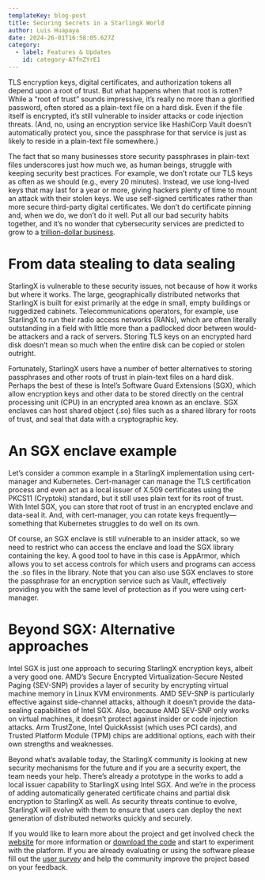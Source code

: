 ```yaml
---
templateKey: blog-post
title: Securing Secrets in a StarlingX World 
author: Luis Huapaya
date: 2024-26-01T16:58:05.627Z
category: 
  - label: Features & Updates
    id: category-A7fnZYrE1
---
```


TLS encryption keys, digital certificates, and authorization tokens all depend upon a root of trust. But what happens when that root is rotten? While a “root of trust” sounds impressive, it’s really no more than a glorified password, often stored as a plain-text file on a hard disk. Even if the file itself is encrypted, it’s still vulnerable to insider attacks or code injection threats. (And, no, using an encryption service like HashiCorp Vault doesn’t automatically protect you, since the passphrase for that service is just as likely to reside in a plain-text file somewhere.)
 
The fact that so many businesses store security passphrases in plain-text files underscores just how much we, as human beings, struggle with keeping security best practices. For example, we don’t rotate our TLS keys as often as we should (e.g., every 20 minutes). Instead, we use long-lived keys that may last for a year or more, giving hackers plenty of time to mount an attack with their stolen keys. We use self-signed certificates rather than more secure third-party digital certificates. We don’t do certificate pinning and, when we do, we don’t do it well. Put all our bad security habits together, and it’s no wonder that cybersecurity services are predicted to grow to a [trillion-dollar business](https://www.mckinsey.com/capabilities/risk-and-resilience/our-insights/cybersecurity/new-survey-reveals-2-trillion-dollar-market-opportunity-for-cybersecurity-technology-and-service-providers).

# From data stealing to data sealing

StarlingX is vulnerable to these security issues, not because of how it works but where it works. The large, geographically distributed networks that StarlingX is built for exist primarily at the edge in small, empty buildings or ruggedized cabinets. Telecommunications operators, for example, use StarlingX to run their radio access networks (RANs), which are often literally outstanding in a field with little more than a padlocked door between would-be attackers and a rack of servers. Storing TLS keys on an encrypted hard disk doesn’t mean so much when the entire disk can be copied or stolen outright.

Fortunately, StarlingX users have a number of better alternatives to storing passphrases and other roots of trust in plain-text files on a hard disk. Perhaps the best of these is Intel’s Software Guard Extensions (SGX), which allow encryption keys and other data to be stored directly on the central processing unit (CPU) in an encrypted area known as an enclave. SGX enclaves can host shared object (.so) files such as a shared library for roots of trust, and seal that data with a cryptographic key.

# An SGX enclave example

Let’s consider a common example in a StarlingX implementation using cert-manager and Kubernetes. Cert-manager can manage the TLS certification process and even act as a local issuer of X.509 certificates using the PKCS11 (Cryptoki) standard, but it still uses plain text for its root of trust. With Intel SGX, you can store that root of trust in an encrypted enclave and data-seal it. And, with cert-manager, you can rotate keys frequently—something that Kubernetes struggles to do well on its own.

Of course, an SGX enclave is still vulnerable to an insider attack, so we need to restrict who can access the enclave and load the SGX library containing the key. A good tool to have in this case is AppArmor, which allows you to set access controls for which users and programs can access the .so files in the library. Note that you can also use SGX enclaves to store the passphrase for an encryption service such as Vault, effectively providing you with the same level of protection as if you were using cert-manager.

# Beyond SGX: Alternative approaches

Intel SGX is just one approach to securing StarlingX encryption keys, albeit a very good one. AMD’s Secure Encrypted Virtualization-Secure Nested Paging (SEV-SNP) provides a layer of security by encrypting virtual machine memory in Linux KVM environments. AMD SEV-SNP is particularly effective against side-channel attacks, although it doesn’t provide the data-sealing capabilities of Intel SGX. Also, because AMD SEV-SNP only works on virtual machines, it doesn’t protect against insider or code injection attacks. Arm TrustZone, Intel QuickAssist (which uses PCI cards), and Trusted Platform Module (TPM) chips are additional options, each with their own strengths and weaknesses.
 
Beyond what’s available today, the StarlingX community is looking at new security mechanisms for the future and if you are a security expert, the team needs your help. There’s already a prototype in the works to add a local issuer capability to StarlingX using Intel SGX. And we’re in the process of adding automatically generated certificate chains and partial disk encryption to StarlingX as well. As security threats continue to evolve, StarlingX will evolve with them to ensure that users can deploy the next generation of distributed networks quickly and securely.

If you would like to learn more about the project and get involved check the [website](https://www.starlingx.io) for more information or [download the code](https://opendev.org/starlingx) and start to experiment with the platform. If you are already evaluating or using the software please fill out the [user survey](https://openinfrafoundation.formstack.com/forms/starlingx_user_survey) and help the community improve the project based on your feedback.
